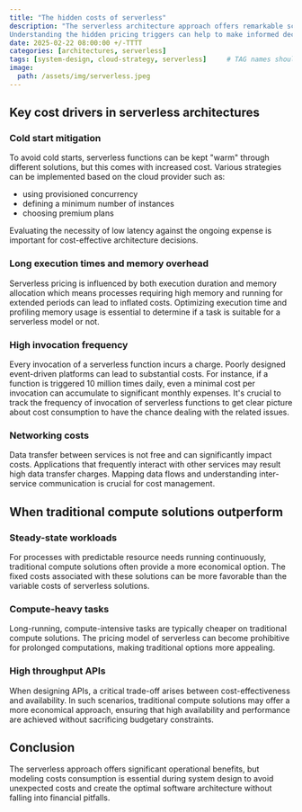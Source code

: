 ```yaml
---
title: "The hidden costs of serverless"
description: "The serverless architecture approach offers remarkable scalability and reduced operational overhead, but it may not always be the most cost-effective option. 
Understanding the hidden pricing triggers can help to make informed decisions."
date: 2025-02-22 08:00:00 +/-TTTT
categories: [architectures, serverless]
tags: [system-design, cloud-strategy, serverless]     # TAG names should always be lowercase
image:
  path: /assets/img/serverless.jpeg
---
```


## Key cost drivers in serverless architectures

### Cold start mitigation

To avoid cold starts, serverless functions can be kept "warm" through different solutions, but this comes with increased cost.
Various strategies can be implemented based on the cloud provider such as:
- using provisioned concurrency
- defining a minimum number of instances
- choosing premium plans

Evaluating the necessity of low latency against the ongoing expense is important for cost-effective architecture decisions.

### Long execution times and memory overhead

Serverless pricing is influenced by both execution duration and memory allocation which means processes requiring high memory and running for extended periods can lead to inflated costs. 
Optimizing execution time and profiling memory usage is essential to determine if a task is suitable for a serverless model or not.

### High invocation frequency

Every invocation of a serverless function incurs a charge.
Poorly designed event-driven platforms can lead to substantial costs. 
For instance, if a function is triggered 10 million times daily, even a minimal cost per invocation can accumulate to significant monthly expenses.
It's crucial to track the frequency of invocation of serverless functions to get clear picture about cost consumption to have the chance dealing with the related issues.

### Networking costs

Data transfer between services is not free and can significantly impact costs. 
Applications that frequently interact with other services may result high data transfer charges. 
Mapping data flows and understanding inter-service communication is crucial for cost management.

## When traditional compute solutions outperform

### Steady-state workloads

For processes with predictable resource needs running continuously, traditional compute solutions often provide a more economical option.
The fixed costs associated with these solutions can be more favorable than the variable costs of serverless solutions.

### Compute-heavy tasks

Long-running, compute-intensive tasks are typically cheaper on traditional compute solutions. 
The pricing model of serverless can become prohibitive for prolonged computations, making traditional options more appealing.

### High throughput APIs

When designing APIs, a critical trade-off arises between cost-effectiveness and availability.
In such scenarios, traditional compute solutions may offer a more economical approach, 
ensuring that high availability and performance are achieved without sacrificing budgetary constraints.

## Conclusion

The serverless approach offers significant operational benefits, but modeling costs consumption is essential 
during system design to avoid unexpected costs and create the optimal software architecture without falling into financial pitfalls.
